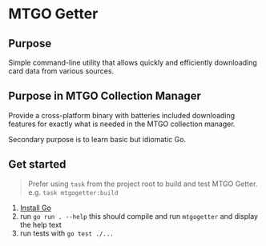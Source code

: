 # MTGO Getter
## Purpose
Simple command-line utility that allows quickly and efficiently downloading card data from various sources.

## Purpose in MTGO Collection Manager
Provide a cross-platform binary with batteries included downloading features for exactly what is needed in the MTGO collection manager.

Secondary purpose is to learn basic but idiomatic Go.

## Get started
> Prefer using `task` from the project root to build and test MTGO Getter. e.g. `task mtgogetter:build`

1. [Install Go](https://go.dev/doc/install)
2. run `go run . --help` this should compile and run `mtgogetter` and display the help text
3. run tests with `go test ./...`